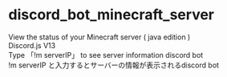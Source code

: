 # discord_bot_minecraft_server
View the status of your Minecraft server ( java edition )
<br>
Discord.js V13
<br>
Type 「!m serverIP」 to see server information discord bot
<br>
!m serverIP と入力するとサーバーの情報が表示されるdiscord bot

